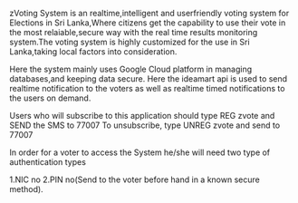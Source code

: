 zVoting System is an realtime,intelligent and userfriendly voting system for Elections in Sri Lanka,Where citizens get the capability to use their vote in the most relaiable,secure way with the real time results monitoring system.The voting system is highly customized for the use in Sri Lanka,taking local factors into consideration.

Here the system mainly uses Google Cloud platform in managing databases,and keeping data secure.
Here the ideamart api is used to send realtime notification to the voters as well as realtime timed notifications to the users on demand.

Users who will subscribe to this application should type REG zvote and SEND the SMS to 77007
To unsubscribe, type UNREG zvote and send to 77007

In order for a voter to access the System he/she will need two type of authentication types

1.NIC no
2.PIN no(Send to the voter before hand in a known secure method).
